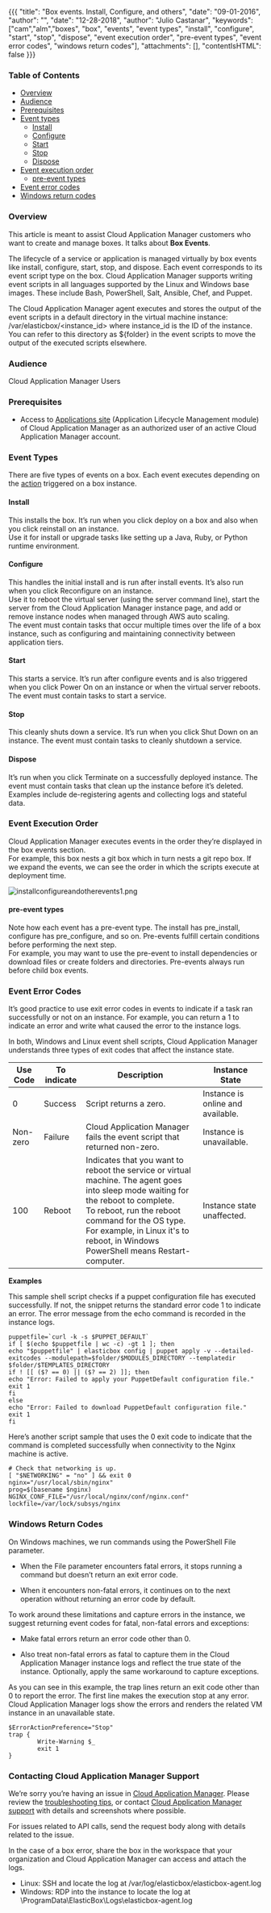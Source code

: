 {{{ 
"title": "Box events. Install, Configure, and others",
"date": "09-01-2016",
"author": "",
"date": "12-28-2018",
"author": "Julio Castanar",
"keywords": ["cam","alm","boxes", "box", "events", "event types", "install", "configure", "start", "stop", "dispose", 
                "event execution order", "pre-event types", "event error codes", "windows return codes"],
"attachments": [],
"contentIsHTML": false
}}}

### Table of Contents

* [Overview](#overview)
* [Audience](#audience)
* [Prerequisites](#prerequisites)
* [Event types](#Event-Types)
    * [Install](#Install)
    * [Configure](#Configure)
    * [Start](#Start)
    * [Stop](#Stop)
    * [Dispose](#Dispose)
* [Event execution order](#Event-execution-order)
    * [pre-event types](#pre-event-types)
* [Event error codes](#Event-error-codes)
* [Windows return codes](#Windows-return-codes)

### Overview

This article is meant to assist Cloud Application Manager customers who want to create and manage boxes. It talks about **Box Events**. 

The lifecycle of a service or application is managed virtually by box events like install, configure, start, stop, and dispose. Each event corresponds to its event script type on the box. Cloud Application Manager supports writing event scripts in all languages supported by the Linux and Windows base images. These include Bash, PowerShell, Salt, Ansible, Chef, and Puppet.

The Cloud Application Manager agent executes and stores the output of the event scripts in a default directory in the virtual machine instance: /var/elasticbox/<instance_id> where instance_id is the ID of the instance. You can refer to this directory as ${folder} in the event scripts to move the output of the executed scripts elsewhere.

### Audience

Cloud Application Manager Users

### Prerequisites

* Access to [Applications site](https://cam.ctl.io/#/boxes) (Application Lifecycle Management module) of Cloud Application Manager as an authorized user of an active Cloud Application Manager account.

### Event Types

There are five types of events on a box. Each event executes depending on the [action](https://www.ctl.io/api-docs/cam/#application-lifecycle-management-instances-api) triggered on a box instance.

#### Install

This installs the box. It’s run when you click deploy on a box and also when you click reinstall on an instance.  
Use it for install or upgrade tasks like setting up a Java, Ruby, or Python runtime environment.

#### Configure

This handles the initial install and is run after install events. It’s also run when you click Reconfigure on an instance.  
Use it to reboot the virtual server (using the server command line), start the server from the Cloud Application Manager instance page, and add or remove instance nodes when managed through AWS auto scaling.  
The event must contain tasks that occur multiple times over the life of a box instance, such as configuring and maintaining connectivity between application tiers.

#### Start

This starts a service. It’s run after configure events and is also triggered when you click Power On on an instance or when the virtual server reboots. The event must contain tasks to start a service.

#### Stop

This cleanly shuts down a service. It’s run when you click Shut Down on an instance. The event must contain tasks to cleanly shutdown a service.

#### Dispose

It’s run when you click Terminate on a successfully deployed instance. The event must contain tasks that clean up the instance before it’s deleted.  
Examples include de-registering agents and collecting logs and stateful data.

### Event Execution Order

Cloud Application Manager executes events in the order they’re displayed in the box events section.  
For example, this box nests a git box which in turn nests a git repo box. If we expand the events, we can see the order in which the scripts execute at deployment time.

![installconfigureandotherevents1.png](../../images/cloud-application-manager/installconfigureandotherevents1.png)

#### pre-event types
Note how each event has a pre-event type. The install has pre_install, configure has pre_configure, and so on. Pre-events fulfill certain conditions before performing the next step.  
For example, you may want to use the pre-event to install dependencies or download files or create folders and directories. Pre-events always run before child box events.

### Event Error Codes

It’s good practice to use exit error codes in events to indicate if a task ran successfully or not on an instance. For example, you can return a 1 to indicate an error and write what caused the error to the instance logs.

In both, Windows and Linux event shell scripts, Cloud Application Manager understands three types of exit codes that affect the instance state.

| Use Code | To indicate | Description | Instance State |
|----------|-------------|-------------|----------------|
| 0 | Success | Script returns a zero. | Instance is online and available. |
| Non-zero | Failure | Cloud Application Manager fails the event script that returned non-zero. | Instance is unavailable. |
| 100 | Reboot | Indicates that you want to reboot the service or virtual machine. The agent goes into sleep mode waiting for the reboot to complete.<br/>To reboot, run the reboot command for the OS type.<br/>For example, in Linux it's to reboot, in Windows PowerShell means Restart-computer. | Instance state unaffected. |

**Examples**

This sample shell script checks if a puppet configuration file has executed successfully. If not, the snippet returns the standard error code 1 to indicate an error. The error message from the echo command is recorded in the instance logs.

```
puppetfile=`curl -k -s $PUPPET_DEFAULT`
if [ $(echo $puppetfile | wc -c) -gt 1 ]; then
echo "$puppetfile" | elasticbox config | puppet apply -v --detailed-exitcodes --modulepath=$folder/$MODULES_DIRECTORY --templatedir $folder/$TEMPLATES_DIRECTORY
if ! [[ ($? == 0) || ($? == 2) ]]; then
echo "Error: Failed to apply your PuppetDefault configuration file."
exit 1
fi
else
echo "Error: Failed to download PuppetDefault configuration file."
exit 1
fi
```

Here’s another script sample that uses the 0 exit code to indicate that the command is completed successfully when connectivity to the Nginx machine is active.

```
# Check that networking is up.
[ "$NETWORKING" = "no" ] && exit 0
nginx="/usr/local/sbin/nginx"
prog=$(basename $nginx)
NGINX_CONF_FILE="/usr/local/nginx/conf/nginx.conf"
lockfile=/var/lock/subsys/nginx
```

### Windows Return Codes

On Windows machines, we run commands using the PowerShell File parameter.

* When the File parameter encounters fatal errors, it stops running a command but doesn’t return an exit error code.

* When it encounters non-fatal errors, it continues on to the next operation without returning an error code by default.

To work around these limitations and capture errors in the instance, we suggest returning event codes for fatal, non-fatal errors and exceptions:

* Make fatal errors return an error code other than 0.

* Also treat non-fatal errors as fatal to capture them in the Cloud Application Manager instance logs and reflect the true state of the instance. Optionally, apply the same workaround to capture exceptions.

As you can see in this example, the trap lines return an exit code other than 0 to report the error. The first line makes the execution stop at any error. Cloud Application Manager logs show the errors and renders the related VM instance in an unavailable state.

```
$ErrorActionPreference="Stop"
trap {
        Write-Warning $_
        exit 1
}
```

### Contacting Cloud Application Manager Support

We’re sorry you’re having an issue in [Cloud Application Manager](https://www.ctl.io/cloud-application-manager/). Please review the [troubleshooting tips](../Troubleshooting/troubleshooting-tips.md), or contact [Cloud Application Manager support](mailto:incident@CenturyLink.com) with details and screenshots where possible.

For issues related to API calls, send the request body along with details related to the issue.

In the case of a box error, share the box in the workspace that your organization and Cloud Application Manager can access and attach the logs.
* Linux: SSH and locate the log at /var/log/elasticbox/elasticbox-agent.log
* Windows: RDP into the instance to locate the log at \ProgramData\ElasticBox\Logs\elasticbox-agent.log
